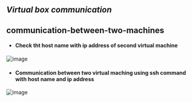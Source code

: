 ## *Virtual box communication*
## communication-between-two-machines
- #### Check tht host name with ip address of second virtual machine
![image](https://user-images.githubusercontent.com/103019032/162429971-72a0d5db-4fac-4665-aec9-5a1b9714a51f.png)
- #### Communication between two virtual maching using ssh command with host name and ip address 
![image](https://user-images.githubusercontent.com/103019032/162429682-3093736e-a36a-4bed-8916-91bee8c16dc6.png)
